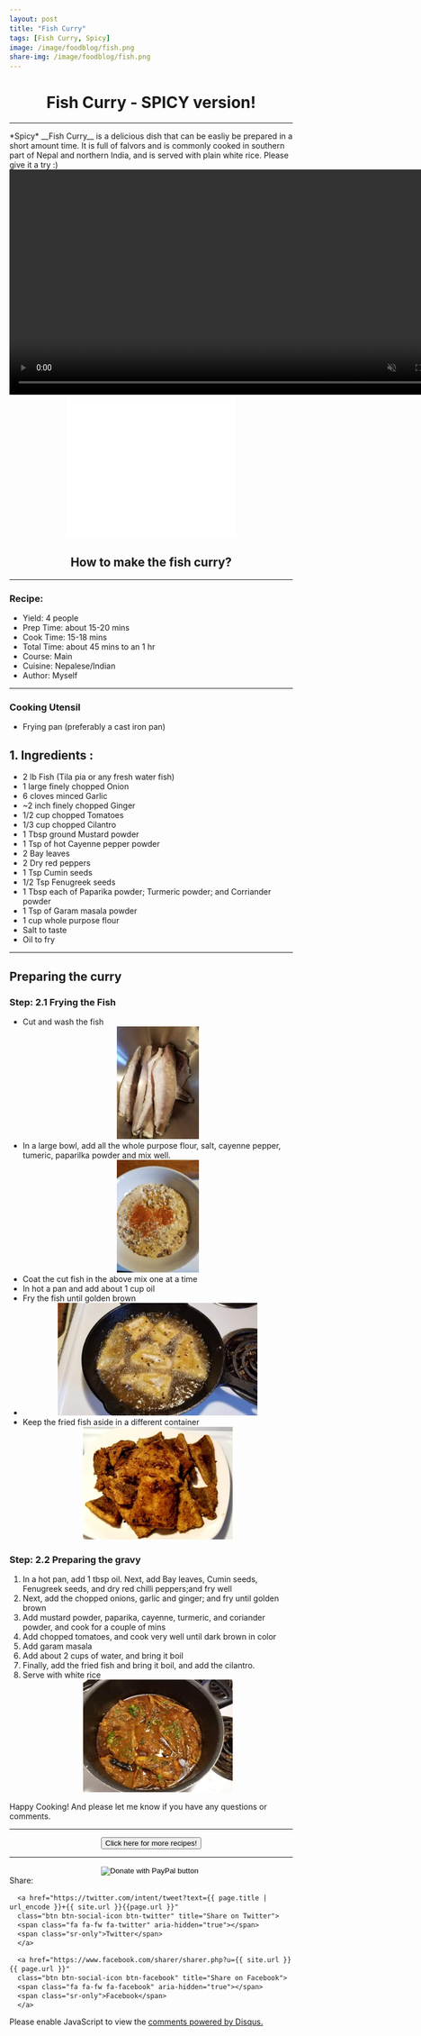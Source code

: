 ```yaml
---
layout: post
title: "Fish Curry"
tags: [Fish Curry, Spicy]
image: /image/foodblog/fish.png
share-img: /image/foodblog/fish.png
---
```


<center><h1> Fish Curry - SPICY version! </h1> </center>
<hr>
*Spicy* __Fish Curry__ is a delicious dish that can be easliy be prepared in a short amount time. It is full of falvors and is commonly  cooked in southern part of Nepal and northern India, and is served with plain white rice. Please give it a try :)

<center>
<video width="auto" height="400" autoplay loop muted playsinline>
<source src="/vid/fish6.mp4" type="video/mp4">
Your browser does not support the video tag.
</video>
</center>

<center>
<iframe src="//rcm-na.amazon-adsystem.com/e/cm?o=1&p=12&l=ur1&category=cuisinart&banner=05VPVC4Z3JCP1ASW2MG2&f=ifr&lc=pf4&linkID=996b6133d1868102420922fd7ba9c174&t=aviamazon6-20&tracking_id=aviamazon6-20" width="300" height="250" scrolling="no" border="0" marginwidth="0" style="border:none;" frameborder="0"></iframe>
</center>

<center><h2> How to make the fish curry?</h2></center>

<hr>

<h3> Recipe: </h3>

<ul>
  <li> Yield: 4 people </li>
  <li> Prep Time: about 15-20 mins </li>
  <li> Cook Time: 15-18 mins </li>
  <li> Total Time:  about 45 mins to an 1 hr</li>
  <li> Course:  Main </li>
  <li> Cuisine: Nepalese/Indian  </li>
  <li> Author: Myself </li>
</ul>
<hr>

<h3> Cooking Utensil </h3>
<ul>
    <li> Frying pan (preferably a cast iron pan) </li>
</ul>
<script type="text/javascript">
amzn_assoc_placement = "adunit0";
amzn_assoc_search_bar = "true";
amzn_assoc_tracking_id = "aviamazon6-20";
amzn_assoc_search_bar_position = "bottom";
amzn_assoc_ad_mode = "search";
amzn_assoc_ad_type = "smart";
amzn_assoc_marketplace = "amazon";
amzn_assoc_region = "US";
amzn_assoc_title = "Shop Related Products";
amzn_assoc_default_search_phrase = "cast iron";
amzn_assoc_default_category = "All";
amzn_assoc_linkid = "433089ce2c93b964e4c989e3e9d01bc2";
</script>
<script src="//z-na.amazon-adsystem.com/widgets/onejs?MarketPlace=US"></script>

<h2> 1. Ingredients : </h2>

<ul>
    <li> 2 lb Fish (Tila pia or any fresh water fish) </li>
    <li> 1 large finely chopped Onion </li>
    <li> 6 cloves minced Garlic</li>
    <li> ~2 inch finely chopped Ginger </li>
    <li> 1/2 cup chopped Tomatoes </li>
    <li> 1/3 cup chopped Cilantro </li>
    <li> 1 Tbsp ground Mustard powder </li>
    <li> 1 Tsp of hot Cayenne pepper powder </li>
    <li> 2 Bay leaves </li>
    <li> 2 Dry red peppers </li>
    <li> 1 Tsp Cumin seeds </li>
    <li> 1/2 Tsp Fenugreek seeds </li>
    <li> 1 Tbsp each of Paparika powder; Turmeric powder; and Corriander powder </li>
    <li> 1 Tsp of Garam masala powder </li>
    <li> 1 cup whole purpose flour </li>
    <li> Salt to taste </li>
    <li> Oil to fry </li>
</ul>

<script type="text/javascript">
amzn_assoc_placement = "adunit0";
amzn_assoc_tracking_id = "aviamazon6-20";
amzn_assoc_ad_mode = "search";
amzn_assoc_ad_type = "smart";
amzn_assoc_marketplace = "amazon";
amzn_assoc_region = "US";
amzn_assoc_default_search_phrase = "spices";
amzn_assoc_default_category = "All";
amzn_assoc_linkid = "433089ce2c93b964e4c989e3e9d01bc2";
amzn_assoc_search_bar = "true";
amzn_assoc_search_bar_position = "top";
amzn_assoc_title = "Shop Related Products";
</script>
<script src="//z-na.amazon-adsystem.com/widgets/onejs?MarketPlace=US"></script>

<hr>


<h2> Preparing the curry </h2>


<h3> Step: 2.1 Frying the Fish </h3>

<ul>
  <li> Cut and wash the fish </li>
  <center><img src="/image/foodblog/fish1.png" width="auto" height="200"></center>
  <li> In a large bowl, add all the whole purpose flour, salt, cayenne pepper, tumeric, paparilka powder and mix well.</li>
  <center><img src="/image/foodblog/fish2.png" width="auto" height="200"></center>
  <li> Coat the cut fish in the above mix one at a time </li>
  <li> In hot a pan and add about 1 cup oil </li>
  <li> Fry the fish until golden brown <li>
  <center><img src="/image/foodblog/fish3.png" width="auto" height="200"></center>
  <li> Keep the fried fish aside in a different container </li>
  <center><img src="/image/foodblog/fish4.png" width="auto" height="200"></center>
</ul>

<h3> Step: 2.2 Preparing the gravy</h3>
<ol>
  <li> In a hot pan, add 1 tbsp  oil. Next, add Bay leaves, Cumin seeds, Fenugreek seeds, and dry red chilli peppers;and fry well </li>
  <li> Next, add the chopped onions, garlic and ginger; and fry until golden brown </li>
  <li> Add mustard powder, paparika, cayenne, turmeric, and coriander powder, and cook for a couple of mins </li>
  <li> Add chopped tomatoes, and cook very well until dark brown in color </li>
  <li> Add garam masala </li>
  <li> Add about 2 cups of water, and bring it boil </li>
  <li> Finally, add the fried fish and bring it boil, and add the cilantro. </li>
  <li> Serve with white rice </li>
  <center><img src="/image/foodblog/fish5.png" width="auto" height="200"></center>
</ol>



<p> Happy Cooking! And please let me know if you have any questions or comments.</p>
<hr>
<center>
<form>
<input class="MyButton" type="button" value="Click here for more recipes!" onclick="window.location.href='https://avikarn.com/foodblog/'" />
</form>
</center>
<hr>

<center>
<form action="https://www.paypal.com/cgi-bin/webscr" method="post" target="_top">
<input type="hidden" name="cmd" value="_donations" />
<input type="hidden" name="business" value="8ZF7YRTZ42EKU" />
<input type="hidden" name="item_name" value="To support the education for all." />
<input type="hidden" name="currency_code" value="USD" />
<input type="image" src="https://www.paypalobjects.com/en_US/i/btn/btn_donateCC_LG.gif" border="0" name="submit" title="PayPal - The safer, easier way to pay online!" alt="Donate with PayPal button" />
<img alt="" border="0" src="https://www.paypal.com/en_US/i/scr/pixel.gif" width="1" height="1" />
</form>
</center>

<!--- Sharing ----------------------------------->
<section id = "social-share-section">
  <span class="sr-only">Share: </span>

  
<!--- Share on Twitter -->
      <a href="https://twitter.com/intent/tweet?text={{ page.title | url_encode }}+{{ site.url }}{{page.url }}"
      class="btn btn-social-icon btn-twitter" title="Share on Twitter">
      <span class="fa fa-fw fa-twitter" aria-hidden="true"></span>
      <span class="sr-only">Twitter</span>
      </a>

<!--- Share on Facebook -->
      <a href="https://www.facebook.com/sharer/sharer.php?u={{ site.url }}{{ page.url }}"
      class="btn btn-social-icon btn-facebook" title="Share on Facebook">
      <span class="fa fa-fw fa-facebook" aria-hidden="true"></span>
      <span class="sr-only">Facebook</span>
      </a>
</section>

  
<div class="disqus-comments">
          
<div class="comments">
    <div id="disqus_thread"></div>
    <script type="text/javascript">
        var disqus_shortname = 'avikarn';
            var url_parts = window.location.href.split("?");
            url_parts = url_parts[0].split("#");
            disqus_url = url_parts[0];
            disqus_url = disqus_url.replace(/(\/)*$/, "/");
            disqus_url = disqus_url.replace(/https:\/\//, "http:\/\/");
            if (disqus_url.substr(-9) == "projects/") {
                disqus_url = disqus_url.substr(0, disqus_url.length - 1);
            }

        (function() {
            var dsq = document.createElement('script'); dsq.type = 'text/javascript'; dsq.async = true;
            dsq.src = '//' + disqus_shortname + '.disqus.com/embed.js';
            (document.getElementsByTagName('head')[0] || document.getElementsByTagName('body')[0]).appendChild(dsq);
        })();
  </script>
    <noscript>Please enable JavaScript to view the <a href="https://disqus.com/?ref_noscript">comments powered by Disqus.</a></noscript>
  </div>
</div>


<!-- Global site tag (gtag.js) - Google Analytics -->
<script async src="https://www.googletagmanager.com/gtag/js?id=UA-123359651-1"></script>
<script>
  window.dataLayer = window.dataLayer || [];
  function gtag(){dataLayer.push(arguments);}
  gtag('js', new Date());
  gtag('config', 'UA-123359651-1');
</script>

<script async src="//pagead2.googlesyndication.com/pagead/js/adsbygoogle.js"></script>
<script>
  (adsbygoogle = window.adsbygoogle || []).push({
    google_ad_client: "ca-pub-5126027065024936",
    enable_page_level_ads: true
  });
</script>
